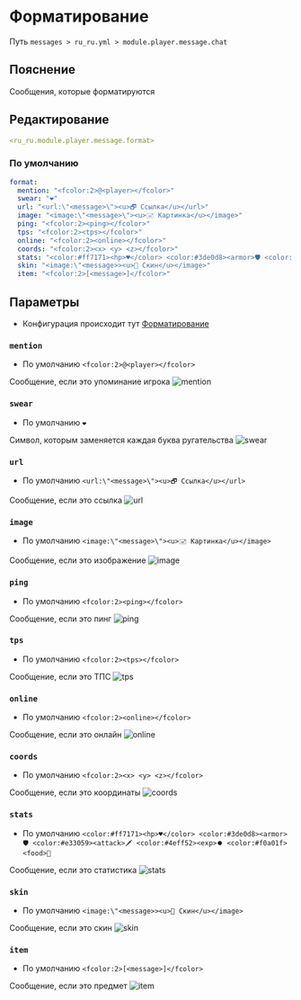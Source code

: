 # Форматирование
Путь `messages > ru_ru.yml > module.player.message.chat`

## Пояснение
Сообщения, которые форматируются

## Редактирование
```yaml
<ru_ru.module.player.message.format>
```

### По умолчанию
```yaml
format:
  mention: "<fcolor:2>@<player></fcolor>"
  swear: "❤"
  url: "<url:\"<message>\"><u>🗗 Ссылка</u></url>"
  image: "<image:\"<message>\"><u>🖃 Картинка</u></image>"
  ping: "<fcolor:2><ping></fcolor>"
  tps: "<fcolor:2><tps></fcolor>"
  online: "<fcolor:2><online></fcolor>"
  coords: "<fcolor:2><x> <y> <z></fcolor>"
  stats: "<color:#ff7171><hp>♥</color> <color:#3de0d8><armor>🛡 <color:#e33059><attack>🗡 <color:#4eff52><exp>⏺ <color:#f0a01f><food>🍖"
  skin: "<image:\"<message>><u>👨 Скин</u></image>"
  item: "<fcolor:2>[<message>]</fcolor>"
```

## Параметры

- Конфигурация происходит тут [Форматирование](/ru/config/module/player/message/format/)

### `mention`
- По умолчанию `<fcolor:2>@<player></fcolor>`

Сообщение, если это упоминание игрока
![mention](/mention.png)


### `swear`
- По умолчанию `❤`

Символ, которым заменяется каждая буква ругательства
![swear](/swear.png)

### `url`
- По умолчанию `<url:\"<message>\"><u>🗗 Ссылка</u></url>`

Сообщение, если это ссылка
![url](/url.png)

### `image`
- По умолчанию `<image:\"<message>\"><u>🖃 Картинка</u></image>`

Сообщение, если это изображение
![image](/image.png)

### `ping`
- По умолчанию `<fcolor:2><ping></fcolor>`

Сообщение, если это пинг
![ping](/ping.png)

### `tps`
- По умолчанию `<fcolor:2><tps></fcolor>`

Сообщение, если это ТПС
![tps](/tps.png)

### `online`
- По умолчанию `<fcolor:2><online></fcolor>`

Сообщение, если это онлайн
![online](/online.png)

### `coords`
- По умолчанию `<fcolor:2><x> <y> <z></fcolor>`

Сообщение, если это координаты
![coords](/coords.png)

### `stats`
- По умолчанию `<color:#ff7171><hp>♥</color> <color:#3de0d8><armor>🛡 <color:#e33059><attack>🗡 <color:#4eff52><exp>⏺ <color:#f0a01f><food>🍖`

Сообщение, если это статистика
![stats](/stats.png)

### `skin`
- По умолчанию `<image:\"<message>><u>👨 Скин</u></image>`

Сообщение, если это скин
![skin](/skin.png)

### `item`
- По умолчанию `<fcolor:2>[<message>]</fcolor>`

Сообщение, если это предмет
![item](/item.png)